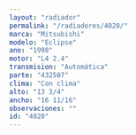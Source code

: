 ```yaml
---
layout: "radiador"
permalink: "/radiadores/4020/"
marca: "Mitsubishi"
modelo: "Eclipse"
ano: "1998"
motor: "L4 2.4"
transmision: "Automática"
parte: "432507"
clima: "Con clima"
alto: "13 3/4"
ancho: "16 11/16"
observaciones: ""
id: "4020"
---
```


